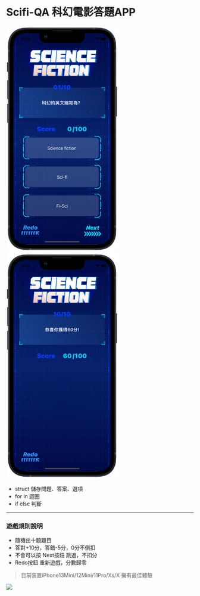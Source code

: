 # Scifi-QA 科幻電影答題APP
<p float="left">
<img src="https://github.com/JubeHuang/Scifi-Q-A/blob/main/quiz.png" width="300">
<img src="https://github.com/JubeHuang/Scifi-Q-A/blob/main/quizOver.png" width="300">
</p>

* struct 儲存問題、答案、選項
* for in 迴圈
* if else 判斷
---
### 遊戲規則說明
* 隨機出十題題目
* 答對+10分，答錯-5分，0分不倒扣
* 不會可以按 Next按鈕 跳過，不扣分
* Redo按鈕 重新遊戲，分數歸零
>目前裝置iPhone13Mini/12Mini/11Pro/Xs/X 擁有最佳體驗
<img src="https://github.com/JubeHuang/Scifi-Q-A/blob/main/science%20fiction%20quiz.gif" width="300">
